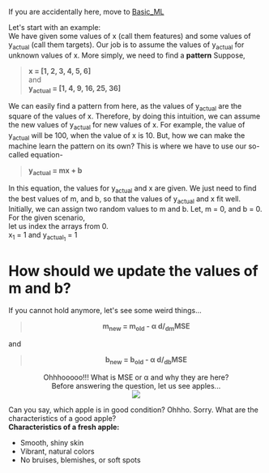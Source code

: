 If you are accidentally here, move to [Basic_ML](https://github.com/Nasim-Ahmed71/Deep-Learning-Easy-Learn/blob/main/Introduction%20to%20ML/Basic_ML.md)

Let's start with an example:<html><br></html>
We have given some values of x (call them features) and some values of y<sub>actual</sub> (call them targets). Our job is to assume the values of y<sub>actual</sub> for unknown values of x. More simply, we need to find a **pattern**
Suppose, 
  >**x = [1, 2, 3, 4, 5, 6]**<br>
and<br>
  >**y<sub>actual</sub> = [1, 4, 9, 16, 25, 36]**

We can easily find a pattern from here, as the values of y<sub>actual</sub> are the square of the values of x. Therefore, by doing this intuition, we can assume the new values of y<sub>actual</sub> for new values of x. For example, the value of y<sub>actual</sub> will be 100, when the value of x is 10.
But, how we can make the machine learn the pattern on its own? This is where we have to use our so-called equation-
>**y<sub>actual</sub> = mx + b**

In this equation, the values for y<sub>actual</sub> and x are given. We just need to find the best values of m, and b, so that the values of y<sub>actual</sub> and x fit well. Initially, we can assign two random values to m and b. Let, m = 0, and b = 0.
<br>For the given scenario,<br>
let us index the arrays from 0.<br>
x<sub>1</sub> = 1 and y<sub>actual<sub>1</sub></sub> = 1
# How should we update the values of m and b?
If you cannot hold anymore, let's see some weird things...
> <p align = 'center'><b>m<sub>new</sub> = m<sub>old</sub> - α d/<sub>dm</sub>MSE</b></p>
and
> <p align = 'center'><b>b<sub>new</sub> = b<sub>old</sub> - α d/<sub>db</sub>MSE</b></p>

<html>
  <p align='center'>
Ohhhooooo!!! What is MSE or α and why they are here?<br>
Before answering the question, let us see apples...<br>
    <img src='https://github.com/Nasim-Ahmed71/Deep-Learning-Easy-Learn/blob/main/Introduction%20to%20ML/Images/Apples.png'></img>
</p></html>
Can you say, which apple is in good condition? Ohhho. Sorry. What are the characteristics of a good apple?<br>
<b>Characteristics of a fresh apple:</b>
<ul>
  <li>Smooth, shiny skin</li>
  <li>Vibrant, natural colors</li>
  <li>No bruises, blemishes, or soft spots</li>
</ul>
